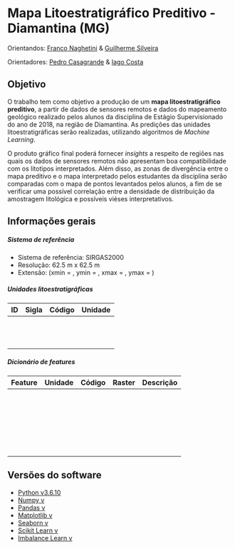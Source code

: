 # Mapa Litoestratigráfico Preditivo - Diamantina (MG)

Orientandos: [Franco Naghetini](https://github.com/fnaghetini) & [Guilherme Silveira]()

Orientadores: [Pedro Casagrande]() & [Iago Costa](https://github.com/iagoslc)

## Objetivo
O trabalho tem como objetivo a produção de um **mapa litoestratigráfico preditivo**, a partir de dados de sensores remotos e dados do mapeamento geológico realizado pelos alunos da disciplina de Estágio Supervisionado do ano de 2018, na região de Diamantina. As predições das unidades litoestratigráficas serão realizadas, utilizando algoritmos de *Machine Learning*.

O produto gráfico final poderá fornecer *insights* a respeito de regiões nas quais os dados de sensores remotos não apresentam boa compatibilidade com os litotipos interpretados. Além disso, as zonas de divergência entre o mapa preditivo e o mapa interpretado pelos estudantes da disciplina serão comparadas com o mapa de pontos levantados pelos alunos, a fim de se verificar uma possível correlação entre a densidade de distribuição da amostragem litológica e possíveis viéses interpretativos.

## Informações gerais

##### Sistema de referência

- Sistema de referência: SIRGAS2000
- Resolução: 62.5 m x 62.5 m
- Extensão: (xmin = , ymin = , xmax = , ymax = )

##### Unidades litoestratigráficas

|  ID  |  Sigla   |  Código  |              Unidade               |
|:----:|:--------:|:--------:|:----------------------------------:|
|      |          |          |                                    |
|      |          |          |                                    |
|      |          |          |                                    |
|      |          |          |                                    |
|      |          |          |                                    |
|      |          |          |                                    |
|      |          |          |                                    |
|      |          |          |                                    |
|      |          |          |                                    |
|      |          |          |                                    |
|      |          |          |                                    |
|      |          |          |                                    |


##### Dicionário de features

|    Feature    |  Unidade  |  Código  |    Raster   |                    Descrição                    |
|:-------------:|:---------:|:--------:|:-----------:|:-----------------------------------------------:|
|               |           |          |             |                                                 |
|               |           |          |             |                                                 |
|               |           |          |             |                                                 |
|               |           |          |             |                                                 |
|               |           |          |             |                                                 |
|               |           |          |             |                                                 |
|               |           |          |             |                                                 |
|               |           |          |             |                                                 |
|               |           |          |             |                                                 |
|               |           |          |             |                                                 |
|               |           |          |             |                                                 |
|               |           |          |             |                                                 |
|               |           |          |             |                                                 |
|               |           |          |             |                                                 |
|               |           |          |             |                                                 |
|               |           |          |             |                                                 |
|               |           |          |             |                                                 |
|               |           |          |             |                                                 |
|               |           |          |             |                                                 |
|               |           |          |             |                                                 |
|               |           |          |             |                                                 |
|               |           |          |             |                                                 |
|               |           |          |             |                                                 |
|               |           |          |             |                                                 |
|               |           |          |             |                                                 |

## Versões do software

- [Python v3.6.10](https://docs.python.org/release/3.6.10/)
- [Numpy v]()
- [Pandas v]()
- [Matplotlib v]()
- [Seaborn v]()
- [Scikit Learn v]()
- [Imbalance Learn v]()
